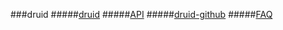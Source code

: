 
###druid
#####[druid](http://www.oschina.net/search?scope=project&q=druid)
#####[API](http://tool.oschina.net/apidocs/apidoc?api=druid0.26)
#####[druid-github](https://github.com/alibaba/druid)
#####[FAQ](https://github.com/alibaba/druid/wiki/%E5%B8%B8%E8%A7%81%E9%97%AE%E9%A2%98)



